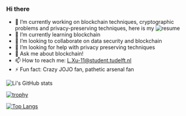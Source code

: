 ### Hi there 

- 🔭 I’m currently working on blockchain techniques, cryptographic problems and privacy-preserving techniques, here is my ![resume](https://rxresu.me/r/UOkUAmca)
- 🌱 I’m currently learning blockchain
- 👯 I’m looking to collaborate on data security and blockchain
- 🤔 I’m looking for help with privacy preserving techniques
- 💬 Ask me about blockchain!
- 📫 How to reach me: L.Xu-11@student.tudelft.nl
- ⚡ Fun fact: Crazy JOJO fan, pathetic arsenal fan

![Li's GitHub stats](https://github-readme-stats.vercel.app/api?username=xvllinihao&show_icons=true&theme=radical)

[![trophy](https://github-profile-trophy.vercel.app/?username=xvllinihao&theme=buddhism&column=3&margin-w=15&margin-h=15)](https://github.com/ryo-ma/github-profile-trophy)

[![Top Langs](https://github-readme-stats.vercel.app/api/top-langs/?username=xvllinihao&layout=compact)](https://github.com/xvllinihao)


